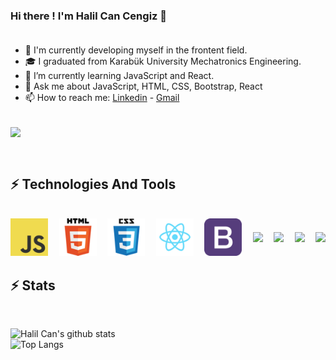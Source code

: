 ### Hi there ! I'm Halil Can Cengiz 👋 <br><br>

- 🔭 I'm currently developing myself in the frontent field.
- 🎓 I graduated from Karabük University Mechatronics Engineering.
- 🌱 I’m currently learning JavaScript and React.
- 💬 Ask me about JavaScript, HTML, CSS, Bootstrap, React
- 📫 How to reach me: [Linkedin](https://www.linkedin.com/in/halilcancengiz/) - [Gmail](mailto:hllcncngz1@gmail.com)<br><br>

<img src="https://media.giphy.com/media/DffShiJ47fPqM/giphy.gif" align="center" width="500"> <br>

<br>

## ⚡ Technologies And Tools <br>
<br>
<div style="display:flex; align-items:center; justify-content:space-between; flex-direction:row;">
   <a href="#" title="JavaScript"><img src="https://raw.githubusercontent.com/github/explore/80688e429a7d4ef2fca1e82350fe8e3517d3494d/topics/javascript/javascript.png" width="60"></a>
    <a href="#" title="HTML 5"><img src="https://raw.githubusercontent.com/github/explore/80688e429a7d4ef2fca1e82350fe8e3517d3494d/topics/html/html.png" width="60"></a>
    <a href="#" title="CSS 3"><img src="https://raw.githubusercontent.com/github/explore/80688e429a7d4ef2fca1e82350fe8e3517d3494d/topics/css/css.png" width="60">
    <a href="#" title="ReactJS"><img src="https://raw.githubusercontent.com/github/explore/80688e429a7d4ef2fca1e82350fe8e3517d3494d/topics/react/react.png" width="60"></a>
    <a href="#" title="Bootstrap"><img src="https://raw.githubusercontent.com/github/explore/80688e429a7d4ef2fca1e82350fe8e3517d3494d/topics/bootstrap/bootstrap.png" width="60"></a>
    <a href="#" title="GIT"><img src="https://avatars.githubusercontent.com/u/18133?s=200&v=4" width="60">
    <a href="#" title="Tailwindcss"><img src="https://upload.wikimedia.org/wikipedia/commons/thumb/d/d5/Tailwind_CSS_Logo.svg/2048px-Tailwind_CSS_Logo.svg.png" width="60"/></a>
    <a href="#" title="Firebase"><img src="https://res.cloudinary.com/startup-grind/image/upload/c_fill,dpr_2.0,f_auto,g_center,h_1080,q_100,w_1080/v1/gcs/platform-data-dsc/events/logo_RdHo7Lf.png" width="60"/></a>
    <a href="#" title="NodeJS"><img src="https://upload.wikimedia.org/wikipedia/commons/thumb/d/d9/Node.js_logo.svg/1280px-Node.js_logo.svg.png" width="60"/>
</div></a>


## ⚡ Stats
<br>

![Halil Can's github stats](https://github-readme-stats.vercel.app/api?username=halilcancengiz&show_icons=true&theme=dark)<br>
![Top Langs](https://github-readme-stats.vercel.app/api/top-langs/?username=halilcancengiz&theme=dark)



